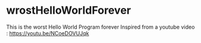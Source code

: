 # wrostHelloWorldForever
This is the worst Hello World Program forever
Inspired from a youtube video : https://youtu.be/NCoeDOVUJqk
